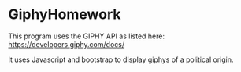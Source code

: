 # GiphyHomework

This program uses the GIPHY API as listed here: https://developers.giphy.com/docs/

It uses Javascript and bootstrap to display giphys of a political origin. 

